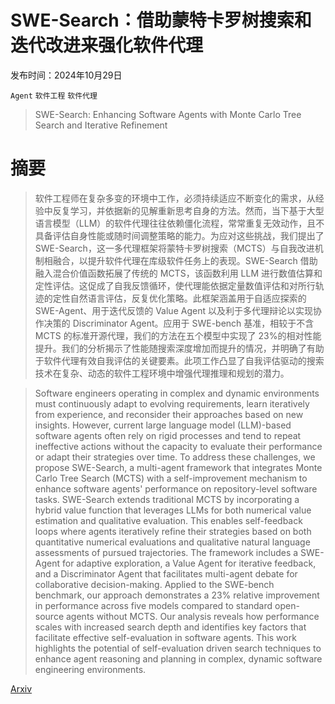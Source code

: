 # SWE-Search：借助蒙特卡罗树搜索和迭代改进来强化软件代理

发布时间：2024年10月29日

`Agent` `软件工程` `软件代理`

> SWE-Search: Enhancing Software Agents with Monte Carlo Tree Search and Iterative Refinement

# 摘要

> 软件工程师在复杂多变的环境中工作，必须持续适应不断变化的需求，从经验中反复学习，并依据新的见解重新思考自身的方法。然而，当下基于大型语言模型（LLM）的软件代理往往依赖僵化流程，常常重复无效动作，且不具备评估自身性能或随时间调整策略的能力。为应对这些挑战，我们提出了 SWE-Search，这一多代理框架将蒙特卡罗树搜索（MCTS）与自我改进机制相融合，以提升软件代理在库级软件任务上的表现。SWE-Search 借助融入混合价值函数拓展了传统的 MCTS，该函数利用 LLM 进行数值估算和定性评估。这促成了自我反馈循环，使代理能依据定量数值评估和对所行轨迹的定性自然语言评估，反复优化策略。此框架涵盖用于自适应探索的 SWE-Agent、用于迭代反馈的 Value Agent 以及利于多代理辩论以实现协作决策的 Discriminator Agent。应用于 SWE-bench 基准，相较于不含 MCTS 的标准开源代理，我们的方法在五个模型中实现了 23%的相对性能提升。我们的分析揭示了性能随搜索深度增加而提升的情况，并明确了有助于软件代理有效自我评估的关键要素。此项工作凸显了自我评估驱动的搜索技术在复杂、动态的软件工程环境中增强代理推理和规划的潜力。

> Software engineers operating in complex and dynamic environments must continuously adapt to evolving requirements, learn iteratively from experience, and reconsider their approaches based on new insights. However, current large language model (LLM)-based software agents often rely on rigid processes and tend to repeat ineffective actions without the capacity to evaluate their performance or adapt their strategies over time. To address these challenges, we propose SWE-Search, a multi-agent framework that integrates Monte Carlo Tree Search (MCTS) with a self-improvement mechanism to enhance software agents' performance on repository-level software tasks. SWE-Search extends traditional MCTS by incorporating a hybrid value function that leverages LLMs for both numerical value estimation and qualitative evaluation. This enables self-feedback loops where agents iteratively refine their strategies based on both quantitative numerical evaluations and qualitative natural language assessments of pursued trajectories. The framework includes a SWE-Agent for adaptive exploration, a Value Agent for iterative feedback, and a Discriminator Agent that facilitates multi-agent debate for collaborative decision-making. Applied to the SWE-bench benchmark, our approach demonstrates a 23% relative improvement in performance across five models compared to standard open-source agents without MCTS. Our analysis reveals how performance scales with increased search depth and identifies key factors that facilitate effective self-evaluation in software agents. This work highlights the potential of self-evaluation driven search techniques to enhance agent reasoning and planning in complex, dynamic software engineering environments.

[Arxiv](https://arxiv.org/abs/2410.20285)